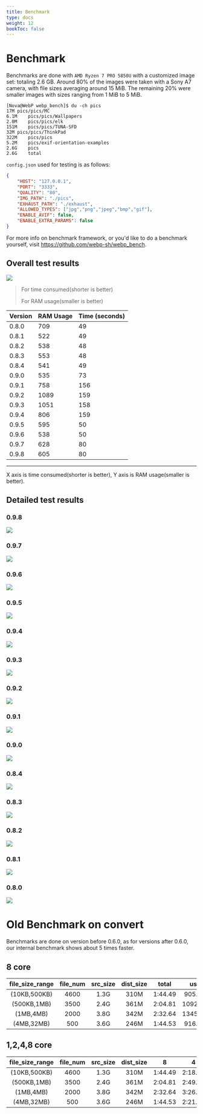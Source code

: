 ```yaml
---
title: Benchmark
type: docs
weight: 12
bookToc: false
---
```


# Benchmark

Benchmarks are done with `AMD Ryzen 7 PRO 5850U` with a customized image set: totaling 2.6 GB. Around 80% of the images were taken with a Sony A7 camera, with file sizes averaging around 15 MiB. The remaining 20% were smaller images with sizes ranging from 1 MiB to 5 MiB.

```
[Nova@WebP webp_bench]$ du -ch pics
17M	pics/pics/MC
6.1M	pics/pics/Wallpapers
2.0M	pics/pics/elk
151M	pics/pics/TUNA-SFD
32M	pics/pics/ThinkPad
322M	pics/pics
5.2M	pics/exif-orientation-examples
2.6G	pics
2.6G	total
```

`config.json` used for testing is as follows:

```json
{
    "HOST": "127.0.0.1",
    "PORT": "3333",
    "QUALITY": "80",
    "IMG_PATH": "./pics",
    "EXHAUST_PATH": "./exhaust",
    "ALLOWED_TYPES": ["jpg","png","jpeg","bmp","gif"],
    "ENABLE_AVIF": false,
    "ENABLE_EXTRA_PARAMS": false
}
```

For more info on benchmark framework, or you'd like to do a benchmark yourself, visit https://github.com/webp-sh/webp_bench.


## Overall test results

![](/images/benchmark/webp_bench.svg)

> For time consumed(shorter is better)
> 
> For RAM usage(smaller is better)


| Version | RAM Usage | Time (seconds) |
|---------|---------------|---------------|
| 0.8.0   | 709           | 49            |
| 0.8.1   | 522           | 49            |
| 0.8.2   | 538           | 48            |
| 0.8.3   | 553           | 48            |
| 0.8.4   | 541           | 49            |
| 0.9.0   | 535           | 73            |
| 0.9.1   | 758           | 156           |
| 0.9.2   | 1089          | 159           |
| 0.9.3   | 1051          | 158           |
| 0.9.4   | 806           | 159           |
| 0.9.5   | 595           | 50            |
| 0.9.6   | 538           | 50            |
| 0.9.7   | 628           | 80            |
| 0.9.8   | 605           | 80            |

* * *

X axis is time consumed(shorter is better), Y axis is RAM usage(smaller is better).

## Detailed test results

### 0.9.8
![](/images/benchmark/0.9.8.png)

### 0.9.7
![](/images/benchmark/0.9.7.png)

### 0.9.6
![](/images/benchmark/0.9.6.png)

### 0.9.5
![](/images/benchmark/0.9.5.png)

### 0.9.4
![](/images/benchmark/0.9.4.png)

### 0.9.3
![](/images/benchmark/0.9.3.png)

### 0.9.2
![](/images/benchmark/0.9.2.png)

### 0.9.1
![](/images/benchmark/0.9.1.png)

### 0.9.0
![](/images/benchmark/0.9.0.png)

### 0.8.4
![](/images/benchmark/0.8.4.png)

### 0.8.3
![](/images/benchmark/0.8.3.png)

### 0.8.2
![](/images/benchmark/0.8.2.png)

### 0.8.1
![](/images/benchmark/0.8.1.png)

### 0.8.0
![](/images/benchmark/0.8.0.png)


# Old Benchmark on convert

Benchmarks are done on version before 0.6.0, as for versions after 0.6.0, our internal benchmark shows about 5 times faster.

## 8 core

| file_size_range | file_num | src_size | dist_size |  total  |   user   | system | cpu  | core |
| :-------------: | :------: | :------: | :-------: | :-----: | :------: | :----: | :--: | :--: |
|  (10KB,500KB)   |   4600   |   1.3G   |   310M    | 1:44.49 | 905.41s  | 9.55s  | 875% |  8   |
|   (500KB,1MB)   |   3500   |   2.4G   |   361M    | 2:04.81 | 1092.50s | 7.98s  | 881% |  8   |
|    (1MB,4MB)    |   2000   |   3.8G   |   342M    | 2:32.64 | 1345.73s | 10.84s | 888% |  8   |
|   (4MB,32MB)    |   500    |   3.6G   |   246M    | 1:44.53 | 916.91s  | 12.03s | 888% |  8   |

## 1,2,4,8 core

| file_size_range | file_num | src_size | dist_size |    8    |    4    |    2    |    1    |
| :-------------: | :------: | :------: | :-------: | :-----: | :-----: | :-----: | :-----: |
|  (10KB,500KB)   |   4600   |   1.3G   |   310M    | 1:44.49 | 2:18.49 | 3:36.05 | 5:20.88 |
|   (500KB,1MB)   |   3500   |   2.4G   |   361M    | 2:04.81 | 2:49.46 | 4:16.41 | 6:28.97 |
|    (1MB,4MB)    |   2000   |   3.8G   |   342M    | 2:32.64 | 3:26.18 | 5:22.15 | 7:53.45 |
|   (4MB,32MB)    |   500    |   3.6G   |   246M    | 1:44.53 | 2:21.22 | 3:39.16 | 5:28.65 |
